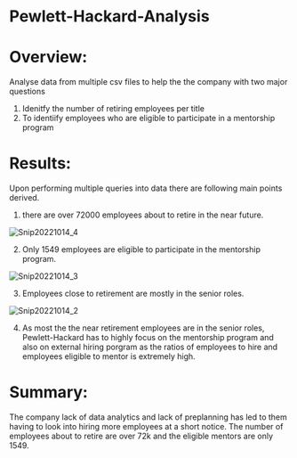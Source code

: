 # Pewlett-Hackard-Analysis

# Overview:
Analyse data from multiple csv files to help the the company with two major questions

1. Idenitfy the number of retiring employees per title 
2. To identiify employees who are eligible to participate in a mentorship program

# Results:
Upon performing multiple queries into data there are following main points derived.
1. there are over 72000 employees about to retire in the near future. 

![Snip20221014_4](https://user-images.githubusercontent.com/103918169/195966995-84e2ed3c-ee5a-4864-a32b-580f2f50241c.png)

2. Only 1549 employees are eligible to participate in the mentorship program. 

![Snip20221014_3](https://user-images.githubusercontent.com/103918169/195966997-733e425d-7d83-4c05-a39c-f7f7bd71419d.png)

3. Employees close to retirement are mostly in the senior roles.

![Snip20221014_2](https://user-images.githubusercontent.com/103918169/195966998-697ea0d2-ab30-4f47-b4f8-63113ff68909.png)

4. As most the the near retirement employees are in the senior roles, Pewlett-Hackard has to highly focus on the mentorship program and also on external hiring porgram as the ratios of employees to hire and employees eligible to mentor is extremely high. 

# Summary:
The company lack of data analytics and lack of preplanning has led to them having to look into hiring more employees at a short notice. The number of employees about to retire are over 72k and the eligible mentors are only 1549. 
